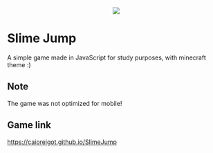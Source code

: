 <div align="center">
  <a href="https://caioreigot.github.io/SlimeJump" rel="nofollow">
  <img src="https://user-images.githubusercontent.com/62410044/91373511-f1029d80-e7ec-11ea-9c35-e7c96331925b.gif">
  </a>
</div>

# Slime Jump
A simple game made in JavaScript for study purposes, with minecraft theme :)

## Note
The game was not optimized for mobile!

## Game link
https://caioreigot.github.io/SlimeJump
